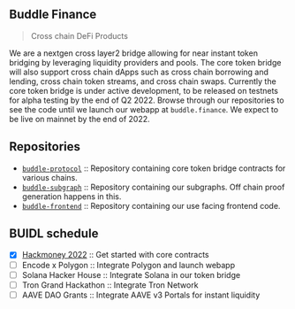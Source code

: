## Buddle Finance
> Cross chain DeFi Products

We are a nextgen cross layer2 bridge allowing for near instant token bridging by leveraging liquidity providers and pools. The core token bridge will also support cross chain dApps such as cross chain borrowing and lending, cross chain token streams, and cross chain swaps. Currently the core token bridge is under active development, to be released on testnets for alpha testing by the end of Q2 2022. Browse through our repositories to see the code until we launch our webapp at `buddle.finance`. We expect to be live on mainnet by the end of 2022.

## Repositories

- [`buddle-protocol`](https://github.com/buddle-finance/buddle-protocol) :: Repository containing core token bridge contracts for various chains.
- [`buddle-subgraph`](https://github.com/buddle-finance/buddle-subgraph) :: Repository containing our subgraphs. Off chain proof generation happens in this.
- [`buddle-frontend`](https://github.com/buddle-finance/buddle-frontend) :: Repository containing our use facing frontend code.

## BUIDL schedule

- [x] [Hackmoney 2022](https://showcase.ethglobal.com/hackmoney2022/buddle-8sfpg) :: Get started with core contracts
- [ ] Encode x Polygon :: Integrate Polygon and launch webapp
- [ ] Solana Hacker House :: Integrate Solana in our token bridge
- [ ] Tron Grand Hackathon :: Integrate Tron Network
- [ ] AAVE DAO Grants :: Integrate AAVE v3 Portals for instant liquidity